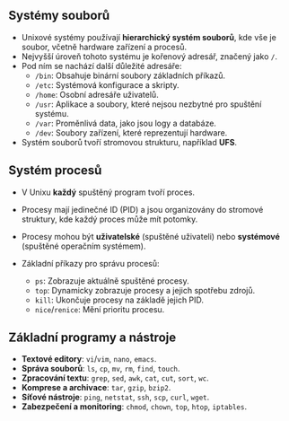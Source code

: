 ## Systémy souborů
- Unixové systémy používají **hierarchický systém souborů**, kde vše je soubor, včetně hardware zařízení a procesů.
- Nejvyšší úroveň tohoto systému je kořenový adresář, značený jako `/`.
- Pod ním se nachází další důležité adresáře:
	- `/bin`: Obsahuje binární soubory základních příkazů.
	- `/etc`: Systémová konfigurace a skripty.
	- `/home`: Osobní adresáře uživatelů.
	- `/usr`: Aplikace a soubory, které nejsou nezbytné pro spuštění systému.
	- `/var`: Proměnlivá data, jako jsou logy a databáze.
	- `/dev`: Soubory zařízení, které reprezentují hardware.
- Systém souborů tvoří stromovou strukturu, například **UFS**.

## Systém procesů
- V Unixu **každý** spuštěný program tvoří proces.
- Procesy mají jedinečné ID (PID) a jsou organizovány do stromové struktury, kde každý proces může mít potomky.
- Procesy mohou být **uživatelské** (spuštěné uživateli) nebo **systémové** (spuštěné operačním systémem).

- Základní příkazy pro správu procesů:
	- `ps`: Zobrazuje aktuálně spuštěné procesy.
	- `top`: Dynamicky zobrazuje procesy a jejich spotřebu zdrojů.
	- `kill`: Ukončuje procesy na základě jejich PID.
	- `nice`/`renice`: Mění prioritu procesu.

## Základní programy a nástroje
- **Textové editory**: `vi`/`vim`, `nano`, `emacs`.
- **Správa souborů**: `ls`, `cp`, `mv`, `rm`, `find`, `touch`.
- **Zpracování textu**: `grep`, `sed`, `awk`, `cat`, `cut`, `sort`, `wc`.
- **Komprese a archivace**: `tar`, `gzip`, `bzip2`.
- **Síťové nástroje**: `ping`, `netstat`, `ssh`, `scp`, `curl`, `wget`.
- **Zabezpečení a monitoring**: `chmod`, `chown`, `top`, `htop`, `iptables`.